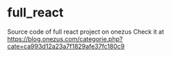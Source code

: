 # full_react
Source code of full react project on onezus
Check it at https://blog.onezus.com/categorie.php?cate=ca993d12a23a7f1829afe37fc180c9
